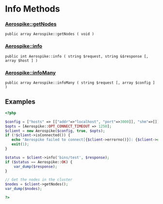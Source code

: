 
# Info Methods

### [Aerospike::getNodes](aerospike_getnodes.md)
```
public array Aerospike::getNodes ( void )
```

### [Aerospike::info](aerospike_info.md)
```
public int Aerospike::info ( string $request, string &$response [, array $host ] )
```

### [Aerospike::infoMany](aerospike_infomany.md)
```
public array Aerospike::infoMany ( string $request [, array $config ] )
```

## Examples

```php
<?php

$config = ["hosts" => [["addr"=>"localhost", "port"=>3000]], "shm"=>[]];
$opts = [Aerospike::OPT_CONNECT_TIMEOUT => 1250];
$client = new Aerospike($config, true, $opts);
if (!$client->isConnected()) {
   echo "Aerospike failed to connect[{$client->errorno()}]: {$client->error()}\n";
   exit(1);
}

$status = $client->info('bins/test', $response);
if ($status == Aerospike::OK) {
    var_dump($response);
}

// Get the nodes in the cluster
$nodes = $client->getNodes();
var_dump($nodes);

?>
```
